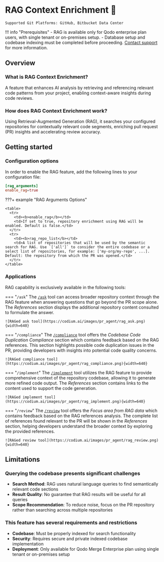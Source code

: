 # RAG Context Enrichment 💎

`Supported Git Platforms: GitHub, Bitbucket Data Center`

!!! info "Prerequisites"
    - RAG is available only for Qodo enterprise plan users, with single tenant or on-premises setup.
    - Database setup and codebase indexing must be completed before proceeding. [Contact support](https://www.qodo.ai/contact/) for more information.

## Overview

### What is RAG Context Enrichment?

A feature that enhances AI analysis by retrieving and referencing relevant code patterns from your project, enabling context-aware insights during code reviews.

### How does RAG Context Enrichment work?

Using Retrieval-Augmented Generation (RAG), it searches your configured repositories for contextually relevant code segments, enriching pull request (PR) insights and accelerating review accuracy.

## Getting started

### Configuration options

In order to enable the RAG feature, add the following lines to your configuration file:

```toml
[rag_arguments]
enable_rag=true
```

???+ example "RAG Arguments Options"

    <table>
      <tr>
        <td><b>enable_rag</b></td>
        <td>If set to true, repository enrichment using RAG will be enabled. Default is false.</td>
      </tr>
      <tr>
        <td><b>rag_repo_list</b></td>
        <td>A list of repositories that will be used by the semantic search for RAG. Use `['all']` to consider the entire codebase or a select list of repositories, for example: ['my-org/my-repo', ...]. Default: the repository from which the PR was opened.</td>
      </tr>
    </table>

### Applications

RAG capability is exclusively available in the following tools:

=== "`/ask`"
    The [`/ask`](https://qodo-merge-docs.qodo.ai/tools/ask/) tool can access broader repository context through the RAG feature when answering questions that go beyond the PR scope alone.
    The _References_ section displays the additional repository content consulted to formulate the answer.

    ![RAGed ask tool](https://codium.ai/images/pr_agent/rag_ask.png){width=640}


=== "`/compliance`"
    The [`/compliance`](https://qodo-merge-docs.qodo.ai/tools/compliance/) tool offers the _Codebase Code Duplication Compliance_ section which contains feedback based on the RAG references.
    This section highlights possible code duplication issues in the PR, providing developers with insights into potential code quality concerns.

    ![RAGed compliance tool](https://codium.ai/images/pr_agent/rag_compliance.png){width=640}

=== "`/implement`"
    The [`/implement`](https://qodo-merge-docs.qodo.ai/tools/implement/) tool utilizes the RAG feature to provide comprehensive context of the repository codebase, allowing it to generate more refined code output.
    The _References_ section contains links to the content used to support the code generation.

    ![RAGed implement tool](https://codium.ai/images/pr_agent/rag_implement.png){width=640}

=== "`/review`"
    The [`/review`](https://qodo-merge-docs.qodo.ai/tools/review/) tool offers the _Focus area from RAG data_ which contains feedback based on the RAG references analysis.
    The complete list of references found relevant to the PR will be shown in the _References_ section, helping developers understand the broader context by exploring the provided references.

    ![RAGed review tool](https://codium.ai/images/pr_agent/rag_review.png){width=640}

## Limitations

### Querying the codebase presents significant challenges

- **Search Method**: RAG uses natural language queries to find semantically relevant code sections
- **Result Quality**: No guarantee that RAG results will be useful for all queries
- **Scope Recommendation**: To reduce noise, focus on the PR repository rather than searching across multiple repositories

### This feature has several requirements and restrictions

- **Codebase**: Must be properly indexed for search functionality
- **Security**: Requires secure and private indexed codebase implementation
- **Deployment**: Only available for Qodo Merge Enterprise plan using single tenant or on-premises setup
